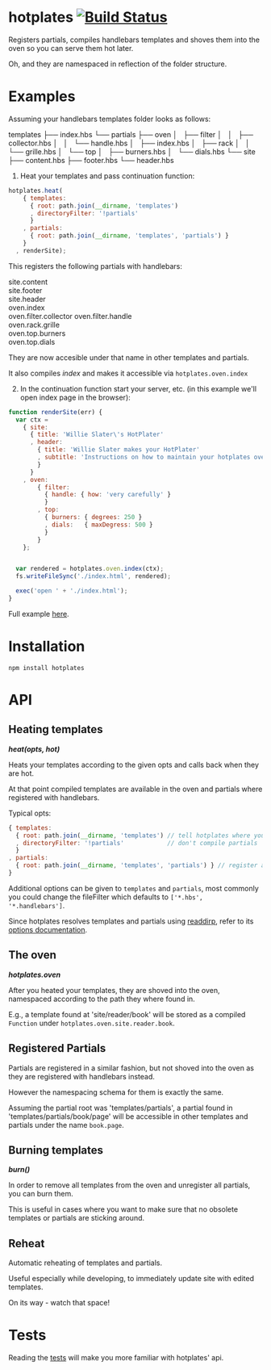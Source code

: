 # hotplates [![Build Status](https://secure.travis-ci.org/thlorenz/hotplates.png)](http://travis-ci.org/thlorenz/hotplates)

Registers partials, compiles handlebars templates and shoves them into the oven so you can serve them hot later.

Oh, and they are namespaced in reflection of the folder structure.

# Examples

Assuming your handlebars templates folder looks as follows:

templates
├── index.hbs
└── partials
    ├── oven
    │   ├── filter
    │   │   ├── collector.hbs
    │   │   └── handle.hbs
    │   ├── index.hbs
    │   ├── rack
    │   │   └── grille.hbs
    │   └── top
    │       ├── burners.hbs
    │       └── dials.hbs
    └── site
        ├── content.hbs
        ├── footer.hbs
        └── header.hbs
 

1. Heat your templates and pass continuation function:

```javascript
hotplates.heat(
    { templates:
      { root: path.join(__dirname, 'templates')
      , directoryFilter: '!partials' 
      }
    , partials:
      { root: path.join(__dirname, 'templates', 'partials') }
    }
  , renderSite);
```

This registers the following partials with handlebars:

  site.content          
  site.footer           
  site.header           
  oven.index            
  oven.filter.collector 
  oven.filter.handle    
  oven.rack.grille      
  oven.top.burners      
  oven.top.dials        

They are now accesible under that name in other templates and partials.

It also compiles *index* and makes it accessible via `hotplates.oven.index`

2. In the continuation function start your server, etc. (in this example we'll open index page in the browser):

```javascript
function renderSite(err) {
  var ctx = 
    { site: 
      { title: 'Willie Slater\'s HotPlater'
      , header: 
        { title: 'Willie Slater makes your HotPlater'
        , subtitle: 'Instructions on how to maintain your hotplates oven' 
        }
      }
    , oven:
        { filter:
          { handle: { how: 'very carefully' }
          }
        , top:
          { burners: { degrees: 250 } 
          , dials:   { maxDegress: 500 }
          }
        }
    };


  var rendered = hotplates.oven.index(ctx);
  fs.writeFileSync('./index.html', rendered);

  exec('open ' + './index.html');
}
```

Full example [here](https://github.com/thlorenz/hotplates/tree/master/examples).

# Installation

`npm install hotplates`

# API

## Heating templates

***heat(opts, hot)***

Heats your templates according to the given opts and calls back when they are hot.

At that point compiled templates are available in the oven and partials where registered with handlebars.

Typical opts:
```javascript
{ templates:
  { root: path.join(__dirname, 'templates') // tell hotplates where your templates are
  , directoryFilter: '!partials'            // don't compile partials
  }
, partials:
  { root: path.join(__dirname, 'templates', 'partials') } // register all my partials
}
```

Additional options can be given to `templates` and `partials`, most commonly you could change the fileFilter which defaults to `['*.hbs', '*.handlebars']`.

Since hotplates resolves templates and partials using [readdirp](https://github.com/thlorenz/readdirp),
refer to its [options documentation](https://github.com/thlorenz/readdirp#options).

## The oven

***hotplates.oven***

After you heated your templates, they are shoved into the oven, namespaced according to the path they where found in.

E.g., a template found at 'site/reader/book' will be stored as a compiled `Function` under `hotplates.oven.site.reader.book`.

## Registered Partials

Partials are registered in a similar fashion, but not shoved into the oven as they are registered with handlebars instead. 

However the namespacing schema for them is exactly the same.

Assuming the partial root was 'templates/partials', a partial found in 'templates/partials/book/page' 
will be accessible in other templates and partials under the name `book.page`.

## Burning templates

***burn()***

In order to remove all templates from the oven and unregister all partials, you can burn them.

This is useful in cases where you want to make sure that no obsolete templates or partials are sticking around.

## Reheat

Automatic reheating of templates and partials.

Useful especially while developing, to immediately update site with edited templates.

On its way - watch that space!

# Tests

Reading the [tests](https://github.com/thlorenz/hotplates/blob/master/test/hotplates.js) 
will make you more familiar with hotplates' api.
